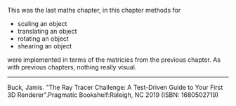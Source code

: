 This was the last maths chapter, in this chapter methods for

* scaling an object
* translating an object
* rotating an object
* shearing an object 

were implemented in terms of the matricies from the previous chapter.  As with previous chapters, nothing really visual.

***
Buck, Jamis. "The Ray Tracer Challenge: A Test-Driven Guide to Your First 3D Renderer".Pragmatic Bookshelf:Raleigh, NC 2019 (ISBN: 1680502719)
